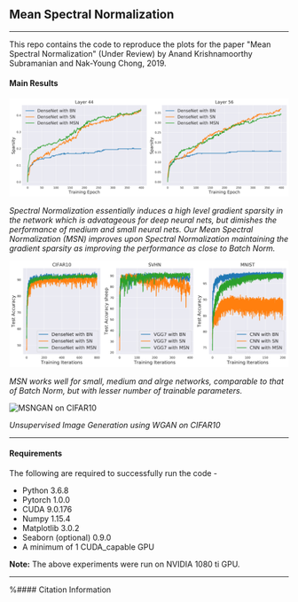 ## Mean Spectral Normalization
----------------
This repo contains the code to reproduce the plots for the paper "Mean Spectral Normalization" (Under Review) by Anand Krishnamoorthy Subramanian and Nak-Young Chong, 2019.

#### Main Results
![MSN_sparse](https://github.com/AntixK/mean-spectral-norm/blob/master/plots/Gradient_Sparsity_CIFAR10.png)

*Spectral Normalization essentially induces a high level gradient sparsity in the network which is advatageous for deep neural nets, but dimishes the performance of medium and small neural nets. Our Mean Spectral Normalization (MSN) improves upon Spectral Normalization maintaining the gradient sparsity as improving the performance as close to Batch Norm.*

![MSN Test Accuracy](https://github.com/AntixK/mean-spectral-norm/blob/master/plots/Test_accuracy_comp.png)

*MSN works well for small, medium and alrge networks, comparable to that of Batch Norm, but with lesser number of trainable parameters.*

![MSNGAN on CIFAR10](https://github.com/AntixK/mean-spectral-norm/blob/master/MSNGAN/log/MSNGAN/MSNGAN_results.gif)

*Unsupervised Image Generation using WGAN on CIFAR10*

---------------------------
#### Requirements
The following are required to successfully run the code -
- Python 3.6.8
- Pytorch 1.0.0
- CUDA 9.0.176
- Numpy 1.15.4
- Matplotlib 3.0.2
- Seaborn (optional) 0.9.0
- A minimum of 1 CUDA_capable GPU

**Note:** The above experiments were run on NVIDIA 1080 ti GPU.

--------------------
%#### Citation Information
